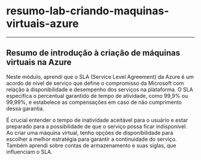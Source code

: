 # resumo-lab-criando-maquinas-virtuais-azure
----
Resumo de introdução à criação de máquinas virtuais na Azure
----
Neste módulo, aprendi que o SLA (Service Level Agreement) da Azure é um acordo de nível de serviço que define o compromisso da Microsoft com relação à disponibilidade e desempenho dos serviços na plataforma. O SLA especifica o percentual garantido de tempo de atividade, como 99,9% ou 99,99%, e estabelece as compensações em caso de não cumprimento dessa garantia.

É crucial entender o tempo de inatividade aceitável para o usuário e estar preparado para a possibilidade de que o serviço possa ficar indisponível. Ao criar uma máquina virtual, tenho opções de disponibilidade para escolher a melhor estratégia para garantir a continuidade do serviço. Também aprendi sobre contas de armazenamento e suas siglas, que influenciam o SLA.
